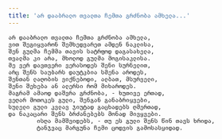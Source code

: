 ```yaml
---
title: 'არ დააბრალო თვალთა ჩემთა გრძნობა ამხელა...'
---
```


    არ დააბრალო თვალთა ჩემთა გრძნობა ამხელა,
    ვით შეგიყვარონ შემხედვარეთ ამდენ ნაკლისა,
    შენ გულმა ჩემმა თავის სატრფოდ დაგასახელა,
    თვალმა კი არა, მხოლოდ გულმა მოგისაკლისა.
    მე ვერ დავთვერი ვერასოდეს შენი სურნელით,
    არც შენს საუბარს დაუტკბია სმენა აროდეს,
    შენთან ლაღობის ვიქნებოდი, ალბათ, მსურველი,
    შენი შეხება ან ალერსი რომ მიხაროდეს.
    მაგრამ ამაოდ დაშვრა გრძნობა, - ხუთივე ერთად,
    ვეღარ მოთოკეს გული, შენგან განაბრიყვები,
    სულელი გული კვლავ ჯიუტად გაცხადებს ღმერთად,
    და ნაკაცარი შენს ბრძანებებს მონად მივყვები.
            ისღა მამშვიდებს, - თუ ეს გული შენს წინ თავს ხრიდა,
            ტანჯვაც მარგუნა ჩემი ცოდვის გამოსასყიდად.
